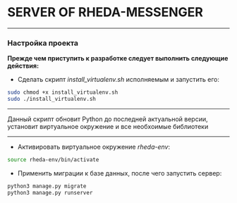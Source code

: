 #   **SERVER OF RHEDA-MESSENGER**
***

### Настройка проекта

**Прежде чем приступить к разработке следует выполнить следующие действия:**
* Сделать скрипт _install_virtualenv.sh_ исполняемым и запустить его:
```bash
sudo chmod +x install_virtualenv.sh
sudo ./install_virtualenv.sh
```
***
Данный скрипт обновит Python до последней актуальной версии, установит виртуальное окружение и все необхоимые библиотеки
***
* Активировать виртуальное окружение _rheda-env_:
```bash
source rheda-env/bin/activate
```

* Применить миграции к базе данных, после чего запустить сервер:
```bash
python3 manage.py migrate
python3 manage.py runserver
```
